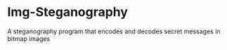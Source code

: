 # Img-Steganography
A steganography program that encodes and decodes secret messages in bitmap images
